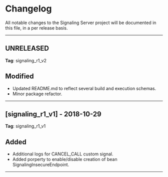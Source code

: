 # Changelog
All notable changes to the Signaling Server project will be documented in this file, in a per release basis.


-------------------------------------------------------------------------------------------------------------------
## UNRELEASED
**Tag**: signaling_r1_v2

## Modified
- Updated README.md to reflect several build and execution schemas.
- Minor package refactor.

 
-------------------------------------------------------------------------------------------------------------------
## [signaling_r1_v1] - 2018-10-29
**Tag**: signaling_r1_v1

## Added
- Additional logs for CANCEL_CALL custom signal.
- Added porperty to enable/disable creation of bean SignalingInsecureEndpoint.


-------------------------------------------------------------------------------------------------------------------
